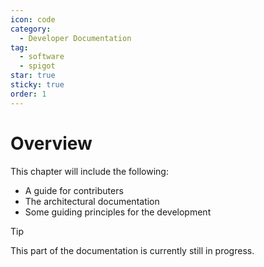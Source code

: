 ```yaml
---
icon: code
category:
  - Developer Documentation
tag:
  - software
  - spigot
star: true
sticky: true
order: 1
---
```


# Overview

This chapter will include the following:

  - A guide for contributers
  - The architectural documentation
  - Some guiding principles for the development

> [!tip]
> This part of the documentation is currently still in progress.

